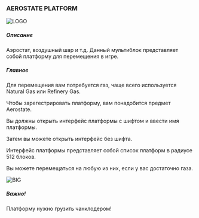 ### AEROSTATE PLATFORM

![LOGO](https://cdn.discordapp.com/attachments/916393114166525974/928212885841264650/AEROSTATE.png)

##### Описание

Аэростат, воздушный шар и т.д. Данный мультиблок представляет собой платформу для перемещения в игре.

##### Главное

Для перемещения вам потребуется газ, чаще всего используется Natural Gas или Refinery Gas.

Чтобы зарегестрировать платформу, вам понадобится предмет Aerostate.


Вы должны открыть интерфейс платформы с шифтом и ввести имя платформы.

Затем вы можете открыть интерфейс без шифта.


Интерфейс платформы представляет собой список платформ в радиусе 512 блоков.


Вы можете перемещаться на любую из них, если у вас достаточно газа.

![BIG](https://i.imgur.com/b5WZVIJ.gif)

##### Важно!

Платформу нужно грузить чанклодером!
